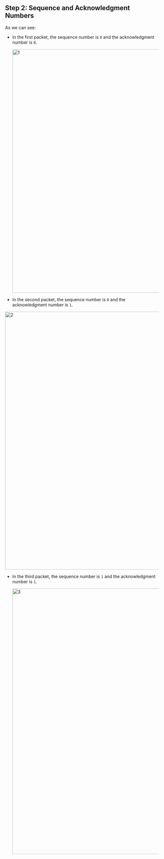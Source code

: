 ## Step 2: Sequence and Acknowledgment Numbers

As we can see:
- In the first packet, the sequence number is `0` and the acknowledgment number is `0`.
  
  <img width="794" alt="1" src="https://github.com/user-attachments/assets/d3a7f7ef-7675-4139-b3d3-ea2221e4c894">

- In the second packet, the sequence number is `0` and the acknowledgment number is `1`.
  
<img width="841" alt="2" src="https://github.com/user-attachments/assets/53d45b22-a493-485d-9ba6-47bb24968d23">

- In the third packet, the sequence number is `1` and the acknowledgment number is `1`.

  <img width="866" alt="3" src="https://github.com/user-attachments/assets/39fb1dea-c67f-41e3-9a1c-0b84e3b04861">

